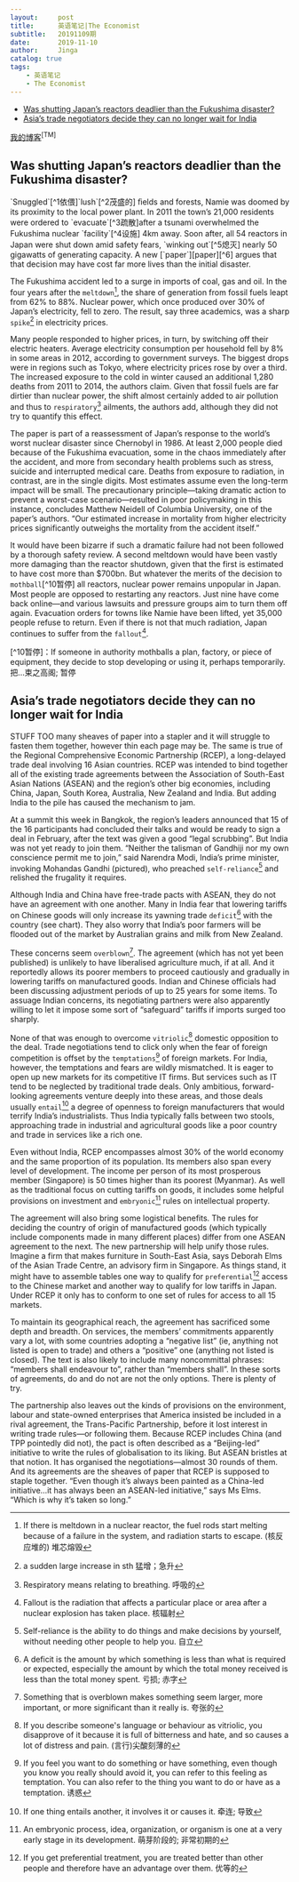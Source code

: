 ```yaml
---
layout:     post
title:      英语笔记|The Economist
subtitle:   20191109期
date:       2019-11-10
author:     Jinga
catalog: true
tags:
    - 英语笔记
    - The Economist
---
```

* [Was shutting Japan’s reactors deadlier than the Fukushima disaster?](#1)
* [Asia’s trade negotiators decide they can no longer wait for India](#2)


[我的博客]("悬停显示")<sup>[TM]</sup>

<h2 id="1">Was shutting Japan’s reactors deadlier than the Fukushima disaster?</h2>
`Snuggled`[^1依偎]`lush`[^2茂盛的] ﬁelds and forests, Namie was doomed by its proximity to the local 
power plant. In 2011 the town’s 21,000 residents were ordered to 
`evacuate`[^3疏散]after a tsunami overwhelmed the Fukushima nuclear `facility`[^4设施] 4km 
away. Soon after, all 54 reactors in Japan were shut down amid safety 
fears, `winking out`[^5熄灭] nearly 50 gigawatts of generating capacity. A new [`paper`][paper][^6] argues that that decision may have cost far more lives than the initial disaster. 

The Fukushima accident led
to a surge in imports of coal, gas and oil. In the four years after the
`meltdown`[^7堆芯熔毁], the share of generation from fossil fuels leapt from 62% to 
88%. Nuclear power, which once produced over 30% of Japan’s electricity,
fell to zero. The result, say three academics, was a sharp `spike`[^8猛增] in electricity prices. 

Many people responded to higher prices, in turn, by switching off  their electric heaters. Average electricity consumption per household  fell by 8% in some areas in 2012, according to government surveys. The  biggest drops were in regions such as Tokyo, where electricity prices  rose by over a third. The increased exposure to the cold in winter  caused an additional 1,280 deaths from 2011 to 2014, the authors claim.  Given that fossil fuels are far dirtier than nuclear power, the shift  almost certainly added to air pollution and thus to `respiratory`[^9呼吸的]  ailments, the authors add, although they did not try to quantify this  effect.

The paper is part of a reassessment of Japan’s response to the  world’s worst nuclear disaster since Chernobyl in 1986. At least 2,000  people died because of the Fukushima evacuation, some in the chaos  immediately after the accident, and more from secondary health problems  such as stress, suicide and interrupted medical care. Deaths from  exposure to radiation, in contrast, are in the single digits. Most  estimates assume even the long-term impact will be small. The  precautionary principle—taking dramatic action to prevent a worst-case  scenario—resulted in poor policymaking in this instance, concludes  Matthew Neidell of Columbia University, one of the paper’s authors. “Our  estimated increase in mortality from higher electricity prices  significantly outweighs the mortality from the accident itself.”

It would have been bizarre if such a dramatic failure had not been  followed by a thorough safety review. A second meltdown would have been  vastly more damaging than the reactor shutdown, given that the first is  estimated to have cost more than $700bn. But whatever the merits of the  decision to `mothball`[^10暂停] all reactors, nuclear power remains unpopular in  Japan. Most people are opposed to restarting any reactors. Just nine  have come back online—and various lawsuits and pressure groups aim to  turn them off again. Evacuation orders for towns like Namie have been  lifted, yet 35,000 people refuse to return. Even if there is not that  much radiation, Japan continues to suffer from the `fallout`[^11核辐射].

[^1依偎]:  If you snuggle somewhere, you settle yourself into a warm, comfortable position, especially by moving closer to another person. 

[^2茂盛的]: Lush fields or gardens have a lot of very healthy grass or plants. 

[^3疏散]:  To evacuate someone means to send them to a place of safety, away from a dangerous building, town, or area. 疏散; 使…撤离

[^4设施]: Facilities are buildings, pieces of equipment, or services that are provided for a particular purpose. 设施

[^5熄灭]: 终结；熄灭；电力瞬间中断

[paper]:http://ftp.iza.org/dp12687.pdf

[^6]:Matthew Neidell, Shinsuke Uchida and Marcella Veronesi, “Be Cautious  with the Precautionary Principle: Evidence from Fukushima Daiichi  Nuclear Accident” 

[^7堆芯熔毁]: If there is meltdown in a nuclear reactor, the fuel rods start melting because of a failure in the system, and radiation starts to escape. (核反应堆的) 堆芯熔毁

[^8猛增]: a sudden large increase in sth 猛增；急升

[^9呼吸的]: Respiratory means relating to breathing. 呼吸的

[^10暂停]：If someone in authority mothballs a plan, factory, or piece of equipment, they decide to stop developing or using it, perhaps temporarily. 把...束之高阁; 暂停

[^11核辐射]:Fallout is the radiation that affects a particular place or area after a nuclear explosion has taken place. 核辐射

<h2 id="2">Asia’s trade negotiators decide they can no longer wait for India</h2>
STUFF TOO many sheaves of paper into a stapler and it will struggle to fasten them together, however thin each page may be. The same is true of the Regional Comprehensive Economic Partnership (RCEP), a long-delayed trade deal involving 16 Asian countries. RCEP was intended to bind together all of the existing trade agreements between the Association of South-East Asian Nations (ASEAN) and the region’s other big economies, including China, Japan, South Korea, Australia, New Zealand and India. But adding India to the pile has caused the mechanism to jam.

At a summit this week in Bangkok, the region’s leaders announced that 15 of the 16 participants had concluded their talks and would be ready to sign a deal in February, after the text was given a good “legal scrubbing”. But India was not yet ready to join them. “Neither the talisman of Gandhiji nor my own conscience permit me to join,” said Narendra Modi, India’s prime minister, invoking Mohandas Gandhi (pictured), who preached `self-reliance`[^1自力更生] and relished the frugality it requires.

Although India and China have free-trade pacts with ASEAN, they do not have an agreement with one another. Many in India fear that lowering tariffs on Chinese goods will only increase its yawning trade `deficit`[^2赤字] with the country (see chart). They also worry that India’s poor farmers will be flooded out of the market by Australian grains and milk from New Zealand.

These concerns seem `overblown`[^3夸张的]. The agreement (which has not yet been published) is unlikely to have liberalised agriculture much, if at all. And it reportedly allows its poorer members to proceed cautiously and gradually in lowering tariffs on manufactured goods. Indian and Chinese officials had been discussing adjustment periods of up to 25 years for some items. To assuage Indian concerns, its negotiating partners were also apparently willing to let it impose some sort of “safeguard” tariffs if imports surged too sharply.

None of that was enough to overcome `vitriolic`[^4刻薄的] domestic opposition to the deal. Trade negotiations tend to click only when the fear of foreign competition is offset by the `temptations`[^5诱惑] of foreign markets. For India, however, the temptations and fears are wildly mismatched. It is eager to open up new markets for its competitive IT firms. But services such as IT tend to be neglected by traditional trade deals. Only ambitious, forward-looking agreements venture deeply into these areas, and those deals usually `entail`[^6导致] a degree of openness to foreign manufacturers that would terrify India’s industrialists. Thus India typically falls between two stools, approaching trade in industrial and agricultural goods like a poor country and trade in services like a rich one.

Even without India, RCEP encompasses almost 30% of the world economy and the same proportion of its population. Its members also span every level of development. The income per person of its most prosperous member (Singapore) is 50 times higher than its poorest (Myanmar). As well as the traditional focus on cutting tariffs on goods, it includes some helpful provisions on investment and `embryonic`[^7萌芽阶段的] rules on intellectual property.

The agreement will also bring some logistical benefits. The rules for deciding the country of origin of manufactured goods (which typically include components made in many different places) differ from one ASEAN agreement to the next. The new partnership will help unify those rules. Imagine a firm that makes furniture in South-East Asia, says Deborah Elms of the Asian Trade Centre, an advisory firm in Singapore. As things stand, it might have to assemble tables one way to qualify for `preferential`[^8优先的] access to the Chinese market and another way to qualify for low tariffs in Japan. Under RCEP it only has to conform to one set of rules for access to all 15 markets.

To maintain its geographical reach, the agreement has sacrificed some depth and breadth. On services, the members’ commitments apparently vary a lot, with some countries adopting a “negative list” (ie, anything not listed is open to trade) and others a “positive” one (anything not listed is closed). The text is also likely to include many noncommittal phrases: “members shall endeavour to”, rather than “members shall”. In these sorts of agreements, do and do not are not the only options. There is plenty of try.

The partnership also leaves out the kinds of provisions on the environment, labour and state-owned enterprises that America insisted be included in a rival agreement, the Trans-Pacific Partnership, before it lost interest in writing trade rules—or following them. Because RCEP includes China (and TPP pointedly did not), the pact is often described as a “Beijing-led” initiative to write the rules of globalisation to its liking. But ASEAN bristles at that notion. It has organised the negotiations—almost 30 rounds of them. And its agreements are the sheaves of paper that RCEP is supposed to staple together. “Even though it’s always been painted as a China-led initiative…it has always been an ASEAN-led initiative,” says Ms Elms. “Which is why it’s taken so long.”

[^1自力更生]: Self-reliance is the ability to do things and make decisions by yourself, without needing other people to help you. 自立

[^2赤字]: A deficit is the amount by which something is less than what is required or expected, especially the amount by which the total money received is less than the total money spent. 亏损; 赤字

[^3夸张的]: Something that is overblown makes something seem larger, more important, or more significant than it really is. 夸张的

[^4刻薄的]: If you describe someone's language or behaviour as vitriolic, you disapprove of it because it is full of bitterness and hate, and so causes a lot of distress and pain. (言行)尖酸刻薄的

[^5诱惑]: If you feel you want to do something or have something, even though you know you really should avoid it, you can refer to this feeling as temptation. You can also refer to the thing you want to do or have as a temptation. 诱惑

[^6导致]: If one thing entails another, it involves it or causes it. 牵连; 导致

[^7萌芽阶段的]: An embryonic process, idea, organization, or organism is one at a very early stage in its development. 萌芽阶段的; 非常初期的

[^8优先的]: If you get preferential treatment, you are treated better than other people and therefore have an advantage over them. 优等的
